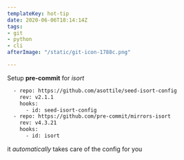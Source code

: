 ```yaml
---
templateKey: hot-tip
date: 2020-06-06T18:14:14Z
tags:
- git
- python
- cli
afterImage: "/static/git-icon-1788c.png"

---
```

Setup **pre-commit** for _isort_

``` bash
  - repo: https://github.com/asottile/seed-isort-config
    rev: v2.1.1
    hooks:
      - id: seed-isort-config
  - repo: https://github.com/pre-commit/mirrors-isort
    rev: v4.3.21
    hooks:
      - id: isort
```

it _automatically_ takes care of the config for you
